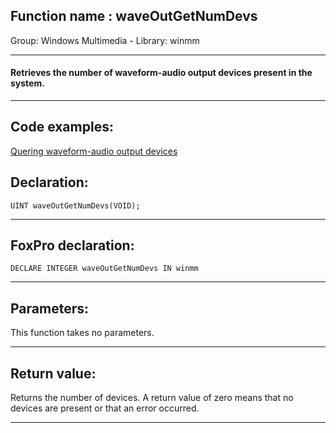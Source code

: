 
## Function name : waveOutGetNumDevs
Group: Windows Multimedia - Library: winmm    
***  


#### Retrieves the number of waveform-audio output devices present in the system.
***  


## Code examples:
[Quering waveform-audio output devices](../../samples/sample_393.md)  

## Declaration:
```foxpro  
UINT waveOutGetNumDevs(VOID);  
```  
***  


## FoxPro declaration:
```foxpro  
DECLARE INTEGER waveOutGetNumDevs IN winmm  
```  
***  


## Parameters:
This function takes no parameters.  
***  


## Return value:
Returns the number of devices. A return value of zero means that no devices are present or that an error occurred.  
***  

